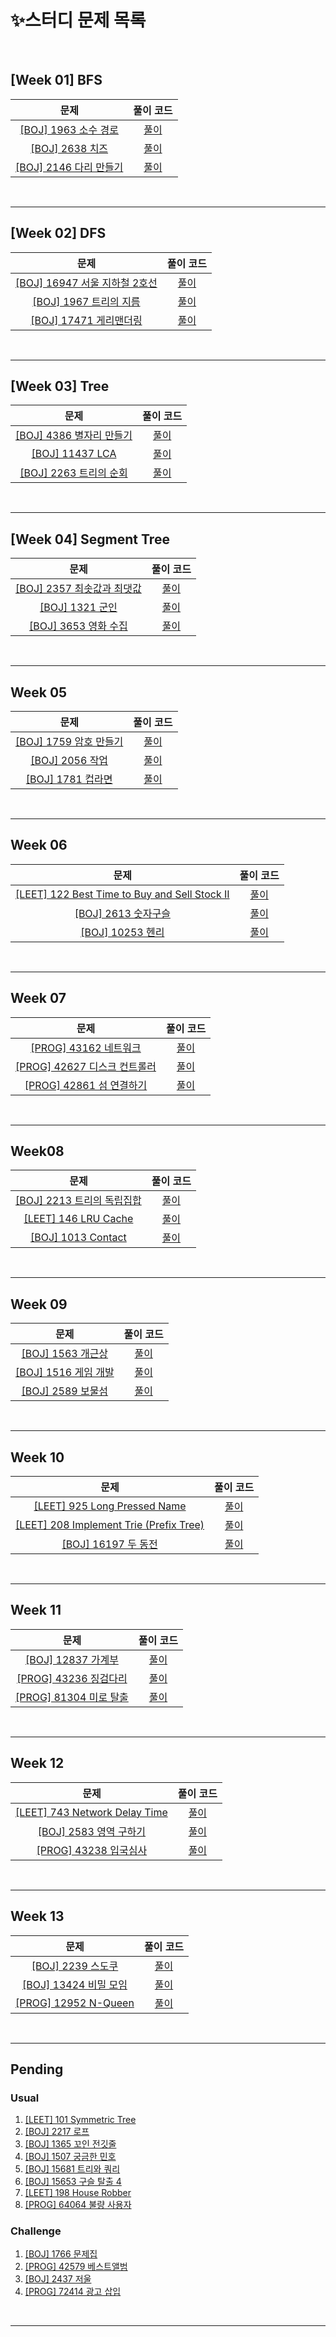 # ✨스터디 문제 목록

<br>

## [Week 01] BFS

| 문제 | 풀이 코드 |
| :---: | :---: |
| [[BOJ] 1963 소수 경로](https://www.acmicpc.net/problem/1963) | [풀이](https://github.com/joonparkhere/algorithm-study/tree/main/week01/assignment01) |
| [[BOJ] 2638 치즈](https://www.acmicpc.net/problem/2638) | [풀이](https://github.com/joonparkhere/algorithm-study/tree/main/week01/assignment02) |
| [[BOJ] 2146 다리 만들기](https://www.acmicpc.net/problem/2146) | [풀이](https://github.com/joonparkhere/algorithm-study/tree/main/week01/assignment03) |

<br>

---

## [Week 02] DFS

| 문제 | 풀이 코드 |
| :---: | :---: |
| [[BOJ] 16947 서울 지하철 2호선](https://www.acmicpc.net/problem/16947) | [풀이](https://github.com/joonparkhere/algorithm-study/tree/main/week02/assignment01) |
| [[BOJ] 1967 트리의 지름](https://www.acmicpc.net/problem/1967) | [풀이](https://github.com/joonparkhere/algorithm-study/tree/main/week02/assignment02) |
| [[BOJ] 17471 게리맨더링](https://www.acmicpc.net/problem/17471) | [풀이](https://github.com/joonparkhere/algorithm-study/tree/main/week02/assignment03) |

<br>

---

## [Week 03] Tree

| 문제 | 풀이 코드 |
| :---: | :---: |
| [[BOJ] 4386 별자리 만들기](https://www.acmicpc.net/problem/4386) | [풀이](https://github.com/joonparkhere/algorithm-study/tree/main/week03/assignment01) |
| [[BOJ] 11437 LCA](https://www.acmicpc.net/problem/11437) | [풀이](https://github.com/joonparkhere/algorithm-study/tree/main/week03/assignment02) |
| [[BOJ] 2263 트리의 순회](https://www.acmicpc.net/problem/2263) | [풀이](https://github.com/joonparkhere/algorithm-study/tree/main/week03/assignment03) |

<br>

---

## [Week 04] Segment Tree

| 문제 | 풀이 코드 |
| :---: | :---: |
| [[BOJ] 2357 최솟값과 최댓값](https://www.acmicpc.net/problem/2357) | [풀이](https://github.com/joonparkhere/algorithm-study/tree/main/week04/assignment01) |
| [[BOJ] 1321 군인](https://www.acmicpc.net/problem/1321) | [풀이](https://github.com/joonparkhere/algorithm-study/tree/main/week04/assignment02) |
| [[BOJ] 3653 영화 수집](https://www.acmicpc.net/problem/3653) | [풀이](https://github.com/joonparkhere/algorithm-study/tree/main/week04/assignment03) |

<br>

---

## Week 05

| 문제 | 풀이 코드 |
| :---: | :---: |
| [[BOJ] 1759 암호 만들기](https://www.acmicpc.net/problem/1759) | [풀이](https://github.com/joonparkhere/algorithm-study/tree/main/week05/assignment01) |
| [[BOJ] 2056 작업](https://www.acmicpc.net/problem/2056) | [풀이](https://github.com/joonparkhere/algorithm-study/tree/main/week05/assignment02) |
| [[BOJ] 1781 컵라면](https://www.acmicpc.net/problem/1781) | [풀이](https://github.com/joonparkhere/algorithm-study/tree/main/week05/assignment03) |

<br>

---

## Week 06

| 문제 | 풀이 코드 |
| :---: | :---: |
| [[LEET] 122 Best Time to Buy and Sell Stock II](https://leetcode.com/problems/best-time-to-buy-and-sell-stock-ii/) | [풀이](https://github.com/joonparkhere/algorithm-study/tree/main/week06/assignment01) |
| [[BOJ] 2613 숫자구슬](https://www.acmicpc.net/problem/2613) | [풀이](https://github.com/joonparkhere/algorithm-study/tree/main/week06/assignment02) |
| [[BOJ] 10253 헨리](https://www.acmicpc.net/problem/10253) | [풀이](https://github.com/joonparkhere/algorithm-study/tree/main/week06/assignment03) |

<br>

---

## Week 07

| 문제 | 풀이 코드 |
| :---: | :---: |
| [[PROG] 43162 네트워크](https://programmers.co.kr/learn/courses/30/lessons/43162) | [풀이](https://github.com/joonparkhere/algorithm-study/tree/main/week07/assignment01) |
| [[PROG] 42627 디스크 컨트롤러](https://programmers.co.kr/learn/courses/30/lessons/42627) | [풀이](https://github.com/joonparkhere/algorithm-study/tree/main/week07/assignment02) |
| [[PROG] 42861 섬 연결하기](https://programmers.co.kr/learn/courses/30/lessons/42861) | [풀이](https://github.com/joonparkhere/algorithm-study/tree/main/week07/assignment03) |

<br>

---

## Week08

| 문제 | 풀이 코드 |
| :---: | :---: |
| [[BOJ] 2213 트리의 독립집합](https://www.acmicpc.net/problem/2213) | [풀이](https://github.com/joonparkhere/algorithm-study/tree/main/week08/assignment01) |
| [[LEET] 146 LRU Cache](https://leetcode.com/problems/lru-cache/) | [풀이](https://github.com/joonparkhere/algorithm-study/tree/main/week08/assignment02) |
| [[BOJ] 1013 Contact](https://www.acmicpc.net/problem/1013) | [풀이](https://github.com/joonparkhere/algorithm-study/tree/main/week08/assignment03) |

<br>

---

## Week 09

| 문제 | 풀이 코드 |
| :---: | :---: |
| [[BOJ] 1563 개근상](https://www.acmicpc.net/problem/1563) | [풀이](https://github.com/joonparkhere/algorithm-study/tree/main/week09/assignment01) |
| [[BOJ] 1516 게임 개발](https://www.acmicpc.net/problem/1516) | [풀이](https://github.com/joonparkhere/algorithm-study/tree/main/week09/assignment02) |
| [[BOJ] 2589 보물섬](https://www.acmicpc.net/problem/2589) | [풀이](https://github.com/joonparkhere/algorithm-study/tree/main/week09/assignment03) |

<br>

---

## Week 10

| 문제 | 풀이 코드 |
| :---: | :---: |
| [[LEET] 925 Long Pressed Name](https://leetcode.com/problems/long-pressed-name/) | [풀이](https://github.com/joonparkhere/algorithm-study/tree/main/week10/assignment01) |
| [[LEET] 208 Implement Trie (Prefix Tree)](https://leetcode.com/problems/implement-trie-prefix-tree/) | [풀이](https://github.com/joonparkhere/algorithm-study/tree/main/week10/assignment02) |
| [[BOJ] 16197 두 동전](https://www.acmicpc.net/problem/16197) | [풀이](https://github.com/joonparkhere/algorithm-study/tree/main/week10/assignment03) |

<br>

---

## Week 11

| 문제 | 풀이 코드 |
| :---: | :---: |
| [[BOJ] 12837 가계부](https://www.acmicpc.net/problem/12837) | [풀이](https://github.com/joonparkhere/algorithm-study/tree/main/week11/assignment01) |
| [[PROG] 43236 징검다리](https://programmers.co.kr/learn/courses/30/lessons/43236) | [풀이](https://github.com/joonparkhere/algorithm-study/tree/main/week11/assignment02) |
| [[PROG] 81304 미로 탈출](https://programmers.co.kr/learn/courses/30/lessons/81304) | [풀이](https://github.com/joonparkhere/algorithm-study/tree/main/week11/assignment03) |

<br>

---

## Week 12

| 문제 | 풀이 코드 |
| :---: | :---: |
| [[LEET] 743 Network Delay Time](https://leetcode.com/problems/network-delay-time/) | [풀이](https://github.com/joonparkhere/algorithm-study/tree/main/week12/assignment01) |
| [[BOJ] 2583 영역 구하기](https://www.acmicpc.net/problem/2583) | [풀이](https://github.com/joonparkhere/algorithm-study/tree/main/week12/assignment02) |
| [[PROG] 43238 입국심사](https://programmers.co.kr/learn/courses/30/lessons/43238) | [풀이](https://github.com/joonparkhere/algorithm-study/tree/main/week12/assignment03) |

<br>

---

## Week 13

| 문제 | 풀이 코드 |
| :---: | :---: |
| [[BOJ] 2239 스도쿠](https://www.acmicpc.net/problem/2239) | [풀이](https://github.com/joonparkhere/algorithm-study/tree/main/week13/assignment01) |
| [[BOJ] 13424 비밀 모임](https://www.acmicpc.net/problem/13424) | [풀이](https://github.com/joonparkhere/algorithm-study/tree/main/week13/assignment02) |
| [[PROG] 12952 N-Queen](https://programmers.co.kr/learn/courses/30/lessons/12952) | [풀이](https://github.com/joonparkhere/algorithm-study/tree/main/week13/assignment03) |

<br>

---


## Pending

### Usual

1. [[LEET] 101 Symmetric Tree](https://leetcode.com/problems/symmetric-tree/)
2. [[BOJ] 2217 로프](https://www.acmicpc.net/problem/2217)
3. [[BOJ] 1365 꼬인 전깃줄](https://www.acmicpc.net/problem/1365)
4. [[BOJ] 1507 궁금한 민호](https://www.acmicpc.net/problem/1507)
5. [[BOJ] 15681 트리와 쿼리](https://www.acmicpc.net/problem/15681)
6. [[BOJ] 15653 구슬 탈출 4](https://www.acmicpc.net/problem/15653)
7. [[LEET] 198 House Robber](https://leetcode.com/problems/house-robber/)
8. [[PROG] 64064 불량 사용자](https://programmers.co.kr/learn/courses/30/lessons/64064)

### Challenge

1. [[BOJ] 1766 문제집](https://www.acmicpc.net/problem/1766)
2. [[PROG] 42579 베스트앨범](https://programmers.co.kr/learn/courses/30/lessons/42579)
3. [[BOJ] 2437 저울](https://www.acmicpc.net/problem/2437)
4. [[PROG] 72414 광고 삽입](https://programmers.co.kr/learn/courses/30/lessons/72414)

<br>

---
